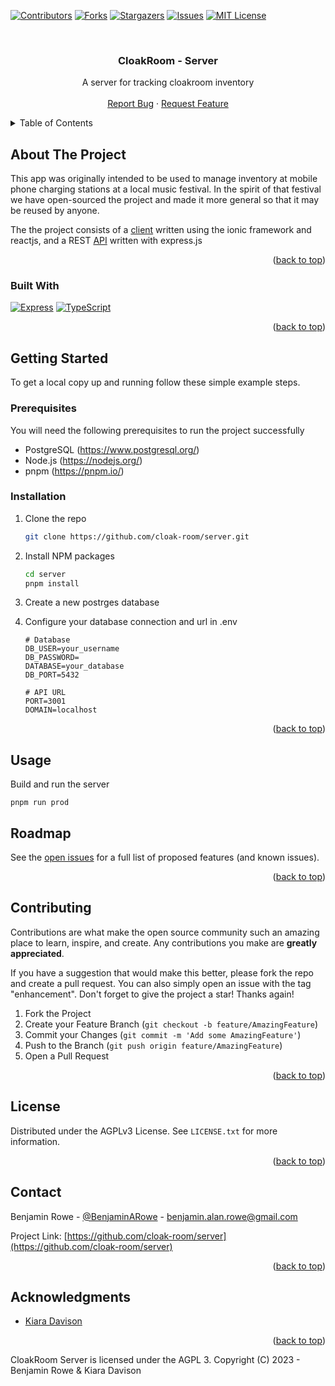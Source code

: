 <!-- Improved compatibility of back to top link: See: https://github.com/othneildrew/Best-README-Template/pull/73 -->

<a name="readme-top"></a>

<!--
*** Thanks for checking out the Best-README-Template. If you have a suggestion
*** that would make this better, please fork the repo and create a pull request
*** or simply open an issue with the tag "enhancement".
*** Don't forget to give the project a star!
*** Thanks again! Now go create something AMAZING! :D
-->

<!-- PROJECT SHIELDS -->
<!--
*** I'm using markdown "reference style" links for readability.
*** Reference links are enclosed in brackets [ ] instead of parentheses ( ).
*** See the bottom of this document for the declaration of the reference variables
*** for contributors-url, forks-url, etc. This is an optional, concise syntax you may use.
*** https://www.markdownguide.org/basic-syntax/#reference-style-links
-->

[![Contributors][contributors-shield]][contributors-url]
[![Forks][forks-shield]][forks-url]
[![Stargazers][stars-shield]][stars-url]
[![Issues][issues-shield]][issues-url]
[![MIT License][license-shield]][license-url]

<!-- [![LinkedIn][linkedin-shield]][linkedin-url] -->

<!-- PROJECT LOGO -->
<br />
<div align="center">
  <!-- <a href="https://github.com/cloak-room/server">
    <img src="images/logo.png" alt="Logo" width="80" height="80">
  </a> -->

<h3 align="center">CloakRoom - Server</h3>

  <p align="center">
    A server for tracking cloakroom inventory
    <!-- <br />
    <a href="https://github.com/cloak-room/server"><strong>Explore the docs »</strong></a> -->
    <br />
    <br />
    <!-- <a href="https://github.com/cloak-room/server">View Demo</a>
    · -->
    <a href="https://github.com/cloak-room/server/issues">Report Bug</a>
    ·
    <a href="https://github.com/cloak-room/server/issues">Request Feature</a>
  </p>
</div>

<!-- TABLE OF CONTENTS -->
<details>
  <summary>Table of Contents</summary>
  <ol>
    <li>
      <a href="#about-the-project">About The Project</a>
      <ul>
        <li><a href="#built-with">Built With</a></li>
      </ul>
    </li>
    <li>
      <a href="#getting-started">Getting Started</a>
      <ul>
        <li><a href="#prerequisites">Prerequisites</a></li>
        <li><a href="#installation">Installation</a></li>
      </ul>
    </li>
    <li><a href="#usage">Usage</a></li>
    <li><a href="#roadmap">Roadmap</a></li>
    <li><a href="#contributing">Contributing</a></li>
    <li><a href="#license">License</a></li>
    <li><a href="#contact">Contact</a></li>
    <li><a href="#acknowledgments">Acknowledgments</a></li>
  </ol>
</details>

<!-- ABOUT THE PROJECT -->

## About The Project

<!-- [![Product Name Screen Shot][product-screenshot]](https://example.com) -->

This app was originally intended to be used to manage inventory at mobile phone charging stations at a local music festival. In the spirit of that festival we have open-sourced the project and made it more general so that it may be reused by anyone.

The the project consists of a [client](https://github.com/cloak-room/client) written using the ionic framework and reactjs, and a REST [API](https://github.com/cloak-room/server) written with express.js

<p align="right">(<a href="#readme-top">back to top</a>)</p>

### Built With

[![Express][expressjs.com]][express-url]
[![TypeScript][typescript-badge]][typescript-url]

<p align="right">(<a href="#readme-top">back to top</a>)</p>

<!-- GETTING STARTED -->

## Getting Started

To get a local copy up and running follow these simple example steps.

### Prerequisites

You will need the following prerequisites to run the project successfully

- PostgreSQL (https://www.postgresql.org/)
- Node.js (https://nodejs.org/)
- pnpm (https://pnpm.io/)
<!--
  Windows (powershell):

  ```
  iwr https://get.pnpm.io/install.ps1 -useb | iex
  ```

  OSX:

  ```
  brew install pnpm
  ```

  Debian Based:

  ```sh
  sudo apt install pnpm
  ```

  Arch Based:

  ```sh
  sudo pacman -S pnpm
  ``` -->

### Installation

1. Clone the repo
   ```sh
   git clone https://github.com/cloak-room/server.git
   ```
2. Install NPM packages
   ```sh
   cd server
   pnpm install
   ```
3. Create a new postrges database
4. Configure your database connection and url in .env

   ```shell
   # Database
   DB_USER=your_username
   DB_PASSWORD=
   DATABASE=your_database
   DB_PORT=5432

   # API URL
   PORT=3001
   DOMAIN=localhost
   ```

<p align="right">(<a href="#readme-top">back to top</a>)</p>

<!-- USAGE EXAMPLES -->

## Usage

Build and run the server

```
pnpm run prod
```

<!-- _For more examples, please refer to the [Documentation](https://example.com)_

<p align="right">(<a href="#readme-top">back to top</a>)</p> -->

<!-- ROADMAP -->

## Roadmap

<!--
- [ ] Login
- [ ] Search
  - [ ] Remove Inventory
- [ ] Add Inventory -->

See the [open issues](https://github.com/cloak-room/server/issues) for a full list of proposed features (and known issues).

<p align="right">(<a href="#readme-top">back to top</a>)</p>

<!-- CONTRIBUTING -->

## Contributing

Contributions are what make the open source community such an amazing place to learn, inspire, and create. Any contributions you make are **greatly appreciated**.

If you have a suggestion that would make this better, please fork the repo and create a pull request. You can also simply open an issue with the tag "enhancement".
Don't forget to give the project a star! Thanks again!

1. Fork the Project
2. Create your Feature Branch (`git checkout -b feature/AmazingFeature`)
3. Commit your Changes (`git commit -m 'Add some AmazingFeature'`)
4. Push to the Branch (`git push origin feature/AmazingFeature`)
5. Open a Pull Request

<p align="right">(<a href="#readme-top">back to top</a>)</p>

<!-- LICENSE -->

## License

Distributed under the AGPLv3 License. See `LICENSE.txt` for more information.

<p align="right">(<a href="#readme-top">back to top</a>)</p>

<!-- CONTACT -->

## Contact

Benjamin Rowe - [@BenjaminARowe](https://twitter.com/BenjaminARowe) - benjamin.alan.rowe@gmail.com

Project Link: [https://github.com/cloak-room/server](https://github.com/cloak-room/server)

<p align="right">(<a href="#readme-top">back to top</a>)</p>

<!-- ACKNOWLEDGMENTS -->

## Acknowledgments

- [Kiara Davison](https://github.com/kkdav)

<p align="right">(<a href="#readme-top">back to top</a>)</p>

<!-- MARKDOWN LINKS & IMAGES -->
<!-- https://www.markdownguide.org/basic-syntax/#reference-style-links -->

CloakRoom Server is licensed under the AGPL 3. Copyright (C) 2023 - Benjamin Rowe & Kiara Davison

[contributors-shield]: https://img.shields.io/github/contributors/cloak-room/server.svg?style=for-the-badge
[contributors-url]: https://github.com/cloak-room/server/graphs/contributors
[forks-shield]: https://img.shields.io/github/forks/cloak-room/server.svg?style=for-the-badge
[forks-url]: https://github.com/cloak-room/server/network/members
[stars-shield]: https://img.shields.io/github/stars/cloak-room/server.svg?style=for-the-badge
[stars-url]: https://github.com/cloak-room/server/stargazers
[issues-shield]: https://img.shields.io/github/issues/cloak-room/server.svg?style=for-the-badge
[issues-url]: https://github.com/cloak-room/server/issues
[license-shield]: https://img.shields.io/github/license/cloak-room/server.svg?style=for-the-badge
[license-url]: https://github.com/cloak-room/server/blob/master/LICENSE.txt
[linkedin-shield]: https://img.shields.io/badge/-LinkedIn-black.svg?style=for-the-badge&logo=linkedin&colorB=555
[linkedin-url]: https://linkedin.com/in/linkedin_username
[product-screenshot]: images/screenshot.png
[next.js]: https://img.shields.io/badge/next.js-000000?style=for-the-badge&logo=nextdotjs&logoColor=white
[next-url]: https://nextjs.org/
[react.js]: https://img.shields.io/badge/React-20232A?style=for-the-badge&logo=react&logoColor=61DAFB
[react-url]: https://reactjs.org/
[vue.js]: https://img.shields.io/badge/Vue.js-35495E?style=for-the-badge&logo=vuedotjs&logoColor=4FC08D
[vue-url]: https://vuejs.org/
[angular.io]: https://img.shields.io/badge/Angular-DD0031?style=for-the-badge&logo=angular&logoColor=white
[angular-url]: https://angular.io/
[svelte.dev]: https://img.shields.io/badge/Svelte-4A4A55?style=for-the-badge&logo=svelte&logoColor=FF3E00
[svelte-url]: https://svelte.dev/
[laravel.com]: https://img.shields.io/badge/Laravel-FF2D20?style=for-the-badge&logo=laravel&logoColor=white
[laravel-url]: https://laravel.com
[bootstrap.com]: https://img.shields.io/badge/Bootstrap-563D7C?style=for-the-badge&logo=bootstrap&logoColor=white
[bootstrap-url]: https://getbootstrap.com
[jquery.com]: https://img.shields.io/badge/jQuery-0769AD?style=for-the-badge&logo=jquery&logoColor=white
[jquery-url]: https://jquery.com
[expressjs.com]: https://img.shields.io/static/v1?style=for-the-badge&message=Express&color=000000&logo=Express&logoColor=FFFFFF&label=
[express-url]: https://expressjs.com/
[typeorm-badge]: https://img.shields.io/badge/Express.js-404D59?style=for-the-badge
[typeorm-url]: https://expressjs.com/
[typescript-badge]: https://img.shields.io/static/v1?style=for-the-badge&message=TypeScript&color=3178C6&logo=TypeScript&logoColor=FFFFFF&label=
[typescript-url]: https://www.typescriptlang.org/
